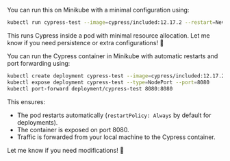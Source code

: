 You can run this on Minikube with a minimal configuration using:  

```sh
kubectl run cypress-test --image=cypress/included:12.17.2 --restart=Never -- /bin/sh -c "npx cypress run"
```

This runs Cypress inside a pod with minimal resource allocation. Let me know if you need persistence or extra configurations! 🚀


You can run the Cypress container in Minikube with automatic restarts and port forwarding using:  

```sh
kubectl create deployment cypress-test --image=cypress/included:12.17.2  
kubectl expose deployment cypress-test --type=NodePort --port=8080  
kubectl port-forward deployment/cypress-test 8080:8080  
```

This ensures:  
- The pod restarts automatically (`restartPolicy: Always` by default for deployments).  
- The container is exposed on port 8080.  
- Traffic is forwarded from your local machine to the Cypress container.  

Let me know if you need modifications! 🚀